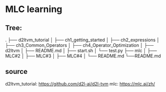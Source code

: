# MLC learning
## Tree:
.
├── d2ltvm_tutorial
│   ├── ch1_getting_started
│   ├── ch2_expressions
│   ├── ch3_Common_Operators
│   ├── ch4_Operator_Optimization
│   ├── d2ltvm
│   ├── README.md
│   ├── start.sh
│   └── test.py
├── mlc
│   ├── MLC#2
│   ├── MLC#3
│   ├── MLC#4
│   └── README.md
└──README.md

## source
d2ltvm_tutorial: <https://github.com/d2l-ai/d2l-tvm>
mlc: <https://mlc.ai/zh/>